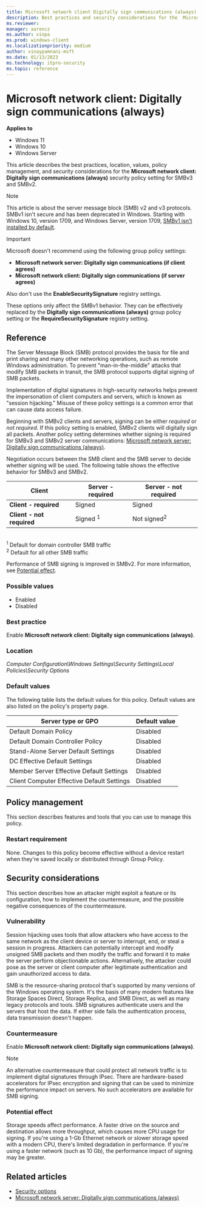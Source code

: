 ```yaml
---
title: Microsoft network client Digitally sign communications (always)
description: Best practices and security considerations for the  Microsoft network client Digitally sign communications (always) security policy setting.
ms.reviewer:
manager: aaroncz
ms.author: vinpa
ms.prod: windows-client
ms.localizationpriority: medium
author: vinaypamnani-msft
ms.date: 01/13/2023
ms.technology: itpro-security
ms.topic: reference
---
```


# Microsoft network client: Digitally sign communications (always)

**Applies to**

- Windows 11
- Windows 10
- Windows Server

This article describes the best practices, location, values, policy management, and security considerations for the **Microsoft network client: Digitally sign communications (always)** security policy setting for SMBv3 and SMBv2.

> [!NOTE]
> This article is about the server message block (SMB) v2 and v3 protocols. SMBv1 isn't secure and has been deprecated in Windows. Starting with Windows 10, version 1709, and Windows Server, version 1709, [SMBv1 isn't installed by default](/windows-server/storage/file-server/troubleshoot/smbv1-not-installed-by-default-in-windows).

> [!IMPORTANT]
> Microsoft doesn't recommend using the following group policy settings:
>
> - **Microsoft network server: Digitally sign communications (if client agrees)**
> - **Microsoft network client: Digitally sign communications (if server agrees)**
>
> Also don't use the **EnableSecuritySignature** registry settings.
>
> These options only affect the SMBv1 behavior. They can be effectively replaced by the **Digitally sign communications (always)** group policy setting or the **RequireSecuritySignature** registry setting.

## Reference

The Server Message Block (SMB) protocol provides the basis for file and print sharing and many other networking operations, such as remote Windows administration. To prevent "man-in-the-middle" attacks that modify SMB packets in transit, the SMB protocol supports digital signing of SMB packets.

Implementation of digital signatures in high-security networks helps prevent the impersonation of client computers and servers, which is known as "session hijacking." Misuse of these policy settings is a common error that can cause data access failure.

Beginning with SMBv2 clients and servers, signing can be either *required* or *not required*. If this policy setting is enabled, SMBv2 clients will digitally sign all packets. Another policy setting determines whether signing is required for SMBv3 and SMBv2 server communications: [Microsoft network server: Digitally sign communications (always)](microsoft-network-server-digitally-sign-communications-always.md).

Negotiation occurs between the SMB client and the SMB server to decide whether signing will be used. The following table shows the effective behavior for SMBv3 and SMBv2.

| Client |  Server - required  | Server - not required  |
|---------------------------|---------------------|------------------------|
|   **Client - required**   |       Signed        |         Signed         |
| **Client - not required** | Signed <sup>1</sup> | Not signed<sup>2</sup> |

</br>
<sup>1</sup> Default for domain controller SMB traffic</br>
<sup>2</sup> Default for all other SMB traffic

Performance of SMB signing is improved in SMBv2. For more information, see [Potential effect](#potential-effect).

### Possible values

- Enabled
- Disabled

### Best practice

Enable **Microsoft network client: Digitally sign communications (always)**.

### Location

*Computer Configuration\\Windows Settings\\Security Settings\\Local Policies\\Security Options*

### Default values

The following table lists the default values for this policy. Default values are also listed on the policy's property page.

| Server type or GPO | Default value |
| - | - |
| Default Domain Policy| Disabled|
| Default Domain Controller Policy | Disabled|
| Stand-Alone Server Default Settings | Disabled|
| DC Effective Default Settings | Disabled|
| Member Server Effective Default Settings | Disabled|
| Client Computer Effective Default Settings | Disabled|

## Policy management

This section describes features and tools that you can use to manage this policy.

### Restart requirement

None. Changes to this policy become effective without a device restart when they're saved locally or distributed through Group Policy.

## Security considerations

This section describes how an attacker might exploit a feature or its configuration, how to implement the countermeasure, and the possible negative consequences of the countermeasure.

### Vulnerability

Session hijacking uses tools that allow attackers who have access to the same network as the client device or server to interrupt, end, or steal a session in progress. Attackers can potentially intercept and modify unsigned SMB packets and then modify the traffic and forward it to make the server perform objectionable actions. Alternatively, the attacker could pose as the server or client computer after legitimate authentication and gain unauthorized access to data.

SMB is the resource-sharing protocol that's supported by many versions of the Windows operating system. It's the basis of many modern features like Storage Spaces Direct, Storage Replica, and SMB Direct, as well as many legacy protocols and tools. SMB signatures authenticate users and the servers that host the data. If either side fails the authentication process, data transmission doesn't happen.

### Countermeasure

Enable **Microsoft network client: Digitally sign communications (always)**.

> [!NOTE]
> An alternative countermeasure that could protect all network traffic is to implement digital signatures through IPsec. There are hardware-based accelerators for IPsec encryption and signing that can be used to minimize the performance impact on servers. No such accelerators are available for SMB signing.

### Potential effect

Storage speeds affect performance. A faster drive on the source and destination allows more throughput, which causes more CPU usage for signing. If you're using a 1-Gb Ethernet network or slower storage speed with a modern CPU, there's limited degradation in performance. If you're using a faster network (such as 10 Gb), the performance impact of signing may be greater.

## Related articles

- [Security options](security-options.md)
- [Microsoft network server: Digitally sign communications (always)](microsoft-network-server-digitally-sign-communications-always.md)
